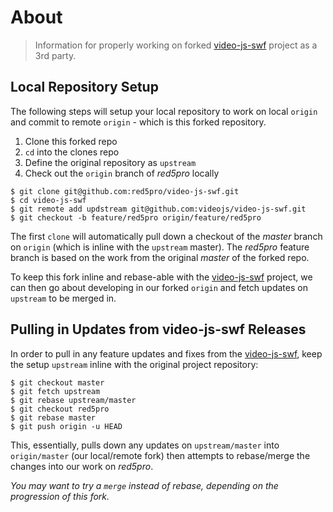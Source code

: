 # About
> Information for properly working on forked [video-js-swf](https://github.com/videojs/video-js-swf) project as a 3rd party.

## Local Repository Setup
The following steps will setup your local repository to work on local `origin` and commit to remote `origin` - which is this forked repository.

1. Clone this forked repo
2. `cd` into the clones repo
3. Define the original repository as `upstream`
4. Check out the `origin` branch of *red5pro* locally

```
$ git clone git@github.com:red5pro/video-js-swf.git
$ cd video-js-swf
$ git remote add updstream git@github.com:videojs/video-js-swf.git
$ git checkout -b feature/red5pro origin/feature/red5pro
```

The first `clone` will automatically pull down a checkout of the *master* branch on `origin` (which is inline with the `upstream` master). The *red5pro* feature branch is based on the work from the original *master* of the forked repo.

To keep this fork inline and rebase-able with the [video-js-swf](https://github.com/videojs/video-js-swf) project, we can then go about developing in our forked `origin` and fetch updates on `upstream` to be merged in.

## Pulling in Updates from video-js-swf Releases
In order to pull in any feature updates and fixes from the [video-js-swf](https://github.com/videojs/video-js-swf), keep the setup `upstream` inline with the original project repository:

```
$ git checkout master
$ git fetch upstream
$ git rebase upstream/master
$ git checkout red5pro
$ git rebase master
$ git push origin -u HEAD
```

This, essentially, pulls down any updates on `upstream/master` into `origin/master` (our local/remote fork) then attempts to rebase/merge the changes into our work on *red5pro*.

_You may want to try a `merge` instead of rebase, depending on the progression of this fork._
